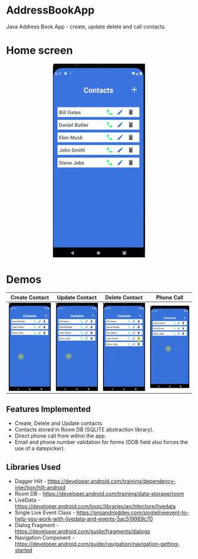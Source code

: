 # AddressBookApp
Java Address Book App - create, update delete and call contacts.

# Home screen
<p align="center">
  <img src="https://github.com/danielmbutler/AddressBookApp/blob/master/resources/homefragment.PNG" width="250" >
</p>

# Demos
<p align="center">

</p>

| Create Contact| Update Contact| Delete Contact| Phone Call |
| ------------- | ------------- | ------------- | ------------- |
| 	<img src="https://github.com/danielmbutler/AddressBookApp/blob/master/resources/create.gif" width="250" title="Create" >		 	      | 		 <img src="https://github.com/danielmbutler/AddressBookApp/blob/master/resources/update.gif" width="250" title="Update" >		      | 			<img src="https://github.com/danielmbutler/AddressBookApp/blob/master/resources/delete.gif" width="250" title="Delete" > 	      |<img src="https://github.com/danielmbutler/AddressBookApp/blob/master/resources/phonecall.gif" width="250" title="Call" > |

## Features Implemented

* Create, Delete and Update contacts.
* Contacts stored in Room DB (SQLITE abstraction library).
* Direct phone call from within the app.
* Email and phone number validation for forms (DOB field also forces the use of a datepicker).

## Libraries Used

* Dagger Hilt - https://developer.android.com/training/dependency-injection/hilt-android
* Room DB - https://developer.android.com/training/data-storage/room
* LiveData - https://developer.android.com/topic/libraries/architecture/livedata
* Single Live Event Class - https://proandroiddev.com/singleliveevent-to-help-you-work-with-livedata-and-events-5ac519989c70
* Dialog Fragment - https://developer.android.com/guide/fragments/dialogs
* Navigation Component - https://developer.android.com/guide/navigation/navigation-getting-started
